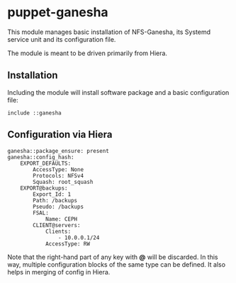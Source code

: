 # puppet-ganesha

This module manages basic installation of NFS-Ganesha, its Systemd service unit and its configuration file.

The module is meant to be driven primarily from Hiera.

## Installation

Including the module will install software package and a basic configuration file:


```puppet
include ::ganesha
```

## Configuration via Hiera

```puppet
ganesha::package_ensure: present
ganesha::config_hash:
    EXPORT_DEFAULTS:
        AccessType: None
        Protocols: NFSv4
        Squash: root_squash
    EXPORT@backups:
        Export_Id: 1
        Path: /backups
        Pseudo: /backups
        FSAL:
            Name: CEPH
        CLIENT@servers:
            Clients:
                - 10.0.0.1/24
            AccessType: RW
```

Note that the right-hand part of any key with **@** will be discarded. In this
way, multiple configuration blocks of the same type can be defined. It also
helps in merging of config in Hiera.
